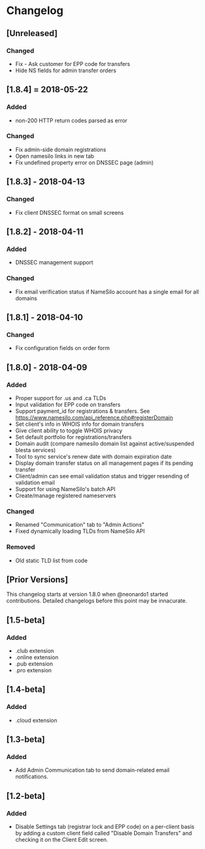 # Changelog

## [Unreleased]
### Changed
- Fix - Ask customer for EPP code for transfers
- Hide NS fields for admin transfer orders

## [1.8.4] = 2018-05-22
### Added
- non-200 HTTP return codes parsed as error
### Changed
- Fix admin-side domain registrations
- Open namesilo links in new tab
- Fix undefined property error on DNSSEC page (admin)

## [1.8.3] - 2018-04-13
### Changed
- Fix client DNSSEC format on small screens

## [1.8.2] - 2018-04-11
### Added
- DNSSEC management support

### Changed
- Fix email verification status if NameSilo account has a single email for all domains

## [1.8.1] - 2018-04-10
### Changed
- Fix configuration fields on order form

## [1.8.0] - 2018-04-09
### Added
- Proper support for .us and .ca TLDs
- Input validation for EPP code on transfers
- Support payment_id for registrations & transfers.  See https://www.namesilo.com/api_reference.php#registerDomain
- Set client's info in WHOIS info for domain transfers
- Give client ability to toggle WHOIS privacy
- Set default portfolio for registrations/transfers
- Domain audit (compare namesilo domain list against active/suspended blesta services)
- Tool to sync service's renew date with domain expiration date
- Display domain transfer status on all management pages if its pending transfer
- Client/admin can see email validation status and trigger resending of validation email
- Support for using NameSilo's batch API
- Create/manage registered nameservers

### Changed
- Renamed "Communication" tab to "Admin Actions"
- Fixed dynamically loading TLDs from NameSilo API

### Removed
- Old static TLD list from code

## [Prior Versions]
This changelog starts at version 1.8.0 when @neonardo1 started contributions.
Detailed changelogs before this point may be innacurate.

## [1.5-beta]
### Added
- .club extension
- .online extension
- .pub extension
- .pro extension

## [1.4-beta]
### Added
- .cloud extension

## [1.3-beta]
### Added
- Add Admin Communication tab to send domain-related email notifications.

## [1.2-beta]
### Added
- Disable Settings tab (registrar lock and EPP code) on a per-client basis by adding a custom client field called "Disable Domain Transfers" and checking it on the Client Edit screen.